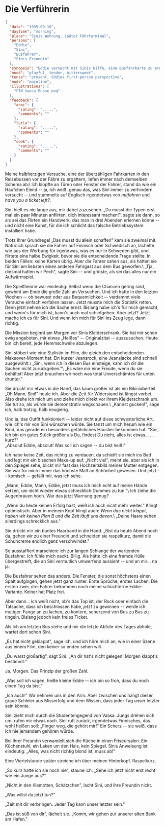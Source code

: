 # Die Verführerin

```json
{
  "date": "1985-09-16",
  "daytime": "morning",
  "place": "Sinis Wohnung, später Fährterminal",
  "persons": [
    "Eddie",
    "Sini",
    "Busfahrer",
    "Sinis Freundin"
  ],
  "synopsis": "Eddie versucht mit Sinis Hilfe, eine Busfahrkarte zu ergattern, scheitert jedoch. Sini stylt sie um, und Eddie bekommt ihre Haare raspelkurz geschnitten.",
  "mood": "playful, tender, bittersweet",
  "tense": "present, Eddies first-person perspective",
  "mode": "mainline",
  "illustrations": [
    "FIN_Vaasa_Busse.png"
  ],
  "feedback": {
    "anni": {
      "rating": ".....",
      "comments": ""
    },
    "lucia": {
      "rating": ".....",
      "comments": ""
    },
    "soek": {
      "rating": ".....",
      "comments": ""
    }
  }
}
```

Meine halbherzigen Versuche, eine der überzähligen Fahrkarten in den Reisebussen
vor der Fähre zu ergattern, liefen immer nach demselben Schema ab:\ Ich klopfte
an Türen oder Fenster der Fahrer, stand da wie ein Häufchen Elend -- ja, ich
weiß, genau das, was Sini immer zu verhindern versucht -- und stammelte auf
Englisch irgendetwas von *mitfahren* und *have you a ticket left?*.

Sini hielt es nie lange aus, mir dabei zuzusehen. „Du musst die Typen erst mal
ein paar Minuten anflirten, dich interessant machen!", sagte sie dann, so als
sei das Flirten ein Handwerk, das man in drei Abenden erlernen könne -- und
nicht eine Kunst, für die ich schlicht das falsche Betriebssystem installiert
habe.

Trotz ihrer Grundregel „Das musst du allein schaffen" kam sie zweimal mit.
Natürlich sprach sie die Fahrer auf Finnisch oder Schwedisch an, lächelte wie
aus der Werbung für irgendwas, was es nur in Schweden gibt, und flirtete eine
halbe Ewigkeit, bevor sie die entscheidende Frage stellte. In beiden Fällen:
keine Karten übrig. Aber die Fahrer sahen aus, als hätten sie für Sini am
liebsten einen anderen Fahrgast aus dem Bus geworfen.\ „Tja, diesmal hatten wir
Pech", sagte Sini -- und grinste, als sei das alles nur ein Aufwärmspiel.

Die Spieltheorie war eindeutig: Selbst wenn die Chancen gering sind, gewinnt am
Ende die große Zahl an Versuchen. Und ich hatte in den letzten Wochen -- ob
bewusst oder aus Bequemlichkeit -- verdammt viele Versuche einfach verfallen
lassen. Jetzt musste mich die Statistik retten. Denn jetzt nehme ich die Sache
ernst. Bislang habe ich's für mich gemacht, und wenn's für mich ist, kann's auch
mal schiefgehen. Aber jetzt? Jetzt mache ich es für Sini. Und wenn ich mich für
Sini ins Zeug lege, dann richtig.

Die Mission beginnt am Morgen vor Sinis Kleiderschrank. Sie hat mir schon ewig
angeboten, mir etwas „Heißes" -- Originalzitat -- auszusuchen. Heute bin ich
bereit, jede Hemmschwelle abzulegen.

Sini stöbert wie eine Stylistin im Film, die gleich den entscheidenden
Makeover-Moment hat. Ein kurzer Jeansrock, eine Jeansjacke sind schnell
ausgewählt.\ „Sini, wenn ich in diesen Bus einsteige, kann ich dir die Sachen
nicht zurückgeben."\ „Es wäre mir eine Freude, wenn du sie behältst! Aber jetzt
brauchen wir noch was total Unverschämtes für unten drunter."

Sie drückt mir etwas in die Hand, das kaum größer ist als ein Bikinioberteil.\
„Oh Mann, Sini!" heule ich. Aber die Zeit für Widerstand ist längst vorbei. Also
drehe ich mich um und ziehe mich direkt vor ihrem Kleiderschrank um. Sie tut so,
als würde sie demonstrativ wegschauen.\ „Kannst gucken!\", sage ich, halb
trotzig, halb neugierig.

Und ja, das Outfit funktioniert -- leider nicht auf diese schwesterliche Art,
wie ich's mir von Sini wünschen würde. Sie tanzt um mich herum wie ein Kind, das
gerade ein besonders gefährliches Haustier bekommen hat. "Sini, ich bin ein
gutes Stück größer als Du, findest Du nicht, alles ist etwas… …kurz?"\
„Absolut Eddie, absolut! Was soll ich sagen -- du bist heiß!"

Ich habe keine Zeit, das richtig zu verdauen, da schleift sie mich ins Bad und
legt mir ein bisschen Make-up auf. „Nicht viel", meint sie, aber als ich in den
Spiegel sehe, blickt mir fast das Hochzeitsbild meiner Mutter entgegen. Sie war
für mich immer das höchste Maß an Schönheit gewesen. Und jetzt -- komisch --
gefällt mir, was ich sehe.

„Mann, Eddie, Mann, Eddie, jetzt muss ich mich echt auf meine Hände setzen, um
nicht wieder etwas schrecklich Dummes zu tun."\ Ich ziehe die Augenbrauen hoch.
War das jetzt Warnung genug?

„Wenn du heute keinen Erfolg hast, weiß ich auch nicht mehr weiter." Klingt
optimistisch. Aber in meinem Kopf klingt auch: *Wenn das nicht klappt, haben wir
keinen Plan B und die Zeit läuft uns davon*.\ „Deine Haare sehen allerdings
schrecklich aus."

Sie drückt mir ein buntes Haarband in die Hand. „Bist du heute Abend noch da,
gehen wir zu einer Freundin und schneiden sie raspelkurz, damit die Schuhcreme
endlich ganz verschwindet."

So ausstaffiert marschiere ich zur langen Schlange der wartenden Busfahrer. Ich
fühle mich nackt. Billig. Als hätte ich eine fremde Hülle übergestreift, die an
Sini vermutlich umwerfend aussieht -- und an mir… na ja.

Die Busfahrer sehen das anders. Die Fenster, die sonst höchstens einen Spalt
aufgingen, gehen jetzt ganz runter. Erste Sprüche, erstes Lachen. Die ersten
zwei, drei Fahrer bekommen noch meine schüchterne Eddie-Variante. Keiner hat
Platz frei.

Aber dann… ich weiß nicht, ob's das Top ist, der Rock oder einfach die
Tatsache, dass ich beschlossen habe, *jetzt* zu gewinnen -- werde ich mutiger.
Fange an zu lachen, zu kontern, scherzend von Bus zu Bus zu tingeln. Bislang
jedoch kein freies Ticket.

Als ich am letzten Bus stehe und mir die letzte Abfuhr des Tages abhole, wartet
dort schon Sini.

„Es hat nicht geklappt", sage ich, und ich höre mich an, wie in einer Szene aus
einem Film, den keiner so enden sehen will.

„Du warst großartig", sagt Sini. „An dir hat's nicht gelegen! Morgen klappt's
bestimmt."

Ja. Morgen. Das Prinzip der großen Zahl.

„Was soll ich sagen, heiße kleine Eddie -- ich bin so froh, dass du noch einen
Tag da bist."

„Ich auch!" Wir nehmen uns in den Arm. Aber zwischen uns hängt dieser graue
Schleier aus Misserfolg und dem Wissen, dass jeder Tag unser letzter sein
könnte.

Sini zieht mich durch die Studentengegend von Vaasa. Jungs drehen sich um, rufen
mir etwas nach. Sini ruft zurück, irgendetwas Finnisches, das wohl heißen soll:
„Finger weg, die gehört mir!" Ein Scherz -- sie weiß, dass ich nie jemandem
gehören würde.

Bei ihrer Freundin verwandelt sich die Küche in einen Friseursalon. Ein
Küchenstuhl, ein Laken um den Hals, kein Spiegel. Sinis Anweisung ist eindeutig:
„Alles, was nicht richtig blond ist, muss ab!"

Eine Viertelstunde später streiche ich über meinen Hinterkopf. Raspelkurz.

„So kurz hatte ich sie noch nie", staune ich. „Sehe ich jetzt nicht erst recht
wie ein Junge aus?"

„Nicht in den Klamotten, Schätzchen", lacht Sini, und ihre Freundin nickt.

„Was willst du jetzt tun?"

„Zeit mit dir verbringen. Jeder Tag kann unser letzter sein."

„Das ist süß von dir", lächelt sie. „Komm, wir gehen zur unserer alten Bank am
Hafen."
